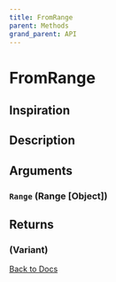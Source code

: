 ```yaml
---
title: FromRange
parent: Methods
grand_parent: API
---
```



# FromRange
## Inspiration
## Description
## Arguments
### `Range` (Range [Object])
## Returns
### (Variant)

[Back to Docs](https://senipah.github.io/VBA-Better-Array/)





